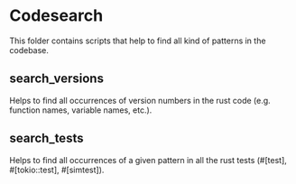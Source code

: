 # Codesearch

This folder contains scripts that help to find all kind of patterns in the codebase.

## search_versions

Helps to find all occurrences of version numbers in the rust code (e.g. function names, variable names, etc.).

## search_tests

Helps to find all occurrences of a given pattern in all the rust tests (#[test], #[tokio::test], #[simtest]).
